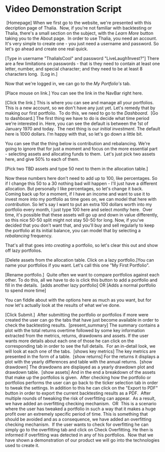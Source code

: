 # Video Demonstration Script

​
[Homepage]
When we first go to the website, we're presented with this decription page of Thalia.
​
Now, if you're not familiar with backtesting or Thalia, there's a small section on the subject, with the _Learn More_  button taking you to the About page.
​
In order to use Thalia, you need an account. It's very simple to create one - you just need a username and password. So let's go ahead and create one real quick.

[Type in username "ThaliaIsCool" and password "LiveLaugh1nvest?"]
There are a few limitations on passwords - that is they need to contain at least one letter, number, and special character; and they need to be at least 8 characters long.
​
[Log in.]

Now that we're logged in, we can go to the _My Portfolio's_ tab.

[Place mouse on link.]
You can see the link in the NavBar right here.

[Click the link.]
This is where you can see and manage all your portfolios. This is a new account, so we don't have any just yet. Let's remedy that by making our first portfolio.
​
To do this, we need to go to the _Dashboard_.
​
[Go to dashboard.]
The first thing we have to do is decide what time period we're interested in. Here, you can see the default is between the 1st of January 1970 and today.
​
The next thing is our _initial investment_. The default here is 1000 dollars. I'm happy with that, so let's go down a little bit.

You can see that the thing below is contribution and rebalancing. We're going to ignore that for just a moment and focus on the more essential part - selecting assets and allocating funds to them.
​​
Let's just pick two assets here, and give 50% to each of them.

[Pick two TBD assets and type 50 next to them in the allocation table.]

Now these numbers here don't need to add up to 100, like percentages. So if I change this 50 to a 30 nothing bad will happen - I'll just have a different allocation. But personally I like percentages, so let's change it back.
​
Coming back up for a moment, if I have an income and want to use it to invest more into my portfolio as time goes on, we can model that here with _contribution_. So let's say I want to put an extra 100 dollars worth into my portfolio every month, I just type 100 here and select _monthy_ here.
​
Over time, it's possible that these assets will go up and down in value differently, so this nice 50-50 split might not stay 50-50 for long. Now, if you've decided that you don't want that, and you'll buy and sell regularly to keep the portfolio at its initial balance, you can model that by selecting a _rebalancing_ frequency.

That's all that goes into _creating_ a portfolio, so let's clear this out and show off lazy portfolios.

[Delete assets from the allocation table. Click on a lazy portfolio.]
​
You can name your portfolios if you want. Let's call this one "My First Portfolio".

[Rename portfolio.]
​
Quite often we want to compare portfolios against each other. To do this, all we have to do is click this button to add a portfolio and fill in the details.
​​
[adds another lazy portfolio]
OR
[Adds a normal portfolio to spend more time]

You can fiddle about with the options here as much as you want, but for now let's actually look at the results of what we've done.

[Click Submit.]
​
After submitting the portfolio or portfolios if more were created the user can go the tabs that have just become available in order to check the backtesting results.​
​
[present_summary]
The summary contains a plot with the total returns overtime followed by some key information extracted from the metrics, returns, drawdowns and assets.
​
If the user wants more details about each one of those he can click on the corresponding tab in order to see the full details.
​
For an in-detail look, we will look at each one of the tabs.
​
[shows key metrics]
The key metrics are presented in the form of a table.
​
[show returns]
For the returns it displays a plot with the yearly differences and table with the annual returns.
​
[show drawdown]
The drawdowns are displayed as a yearly drawdown plot and drawdown table.
​
[show assets]
And in the end a breakdown of the assets that make up the portfolios is given.
​​
After checking how the portfolio or portfolios performs the user can go back to the ticker selection tab in order to tweak the settings. In addition to this he can click on the "Export to PDF" button in order to export the current backtesting results as a PDF.
​​
After multiple rounds of tweaking the risk of overfitting can appear.
​
​As a result, we have added an overfitting checking mechanism.
​
OR
​
This is a scenario where the user has tweaked a portfolio in such a way that it makes a huge profit over an extremely specific period of time. This is something that should be avoided and as a consequence, we have added an overfitting checking mechanism.
​​
If the user wants to check for overfitting he can simply go to the overfitting tab and click on Check Overfitting.  He then is informed if overfitting was detected in any of his portfolios.
​
Now that we have shown a demonstration of our product we will go into the technologies used to create it.
